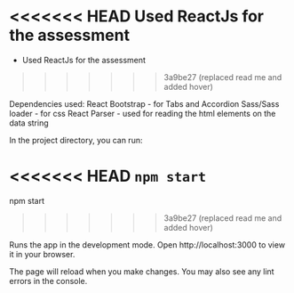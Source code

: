 <<<<<<< HEAD
Used ReactJs for the assessment 
=======
- Used ReactJs for the assessment 
>>>>>>> 3a9be27 (replaced read me and added hover)

Dependencies used:
React Bootstrap - for Tabs and Accordion
Sass/Sass loader - for css 
React Parser - used for reading the html elements on the data string


In the project directory, you can run:

<<<<<<< HEAD
`npm start`
=======
npm start
>>>>>>> 3a9be27 (replaced read me and added hover)

Runs the app in the development mode.
Open http://localhost:3000 to view it in your browser.

The page will reload when you make changes.
You may also see any lint errors in the console.